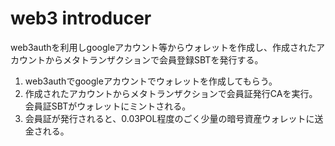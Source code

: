 # web3 introducer

web3authを利用しgoogleアカウント等からウォレットを作成し、作成されたアカウントからメタトランザクションで会員登録SBTを発行する。

1. web3authでgoogleアカウントでウォレットを作成してもらう。
2. 作成されたアカウントからメタトランザクションで会員証発行CAを実行。会員証SBTがウォレットにミントされる。
3. 会員証が発行されると、0.03POL程度のごく少量の暗号資産ウォレットに送金される。 
